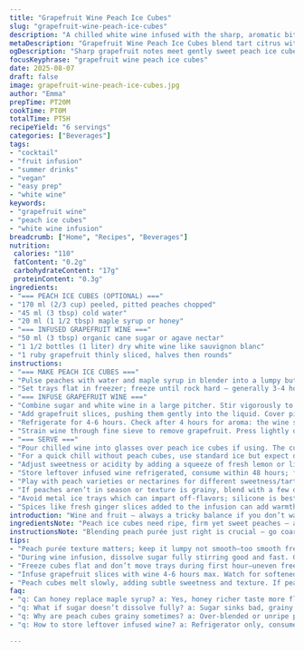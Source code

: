 ```yaml
---
title: "Grapefruit Wine Peach Ice Cubes"
slug: "grapefruit-wine-peach-ice-cubes"
description: "A chilled white wine infused with the sharp, aromatic bitterness of grapefruit slices, sweetened gently, paired with fruity peach ice cubes that cool and slowly release fresh peach flavor. Uses sauvignon blanc or chardonnay. Peach ice cubes made with a lightly sweetened peach purée freeze firm, add texture and subtle sweetness as they melt in the glass. The grapefruit infusion requires hours in the fridge, but signals like softened pulp and faintly pink-tinted wine show readiness. Ideal for afternoon sips, outdoors or casual gatherings. No creams, nuts, gluten, eggs, or dairy. Vegan friendly. Quick prep with long chill times for layering flavors."
metaDescription: "Grapefruit Wine Peach Ice Cubes blend tart citrus with subtly sweet peach purée frozen cubes. Chill long for fragrant, balanced white wine mix."
ogDescription: "Sharp grapefruit notes meet gently sweet peach ice cubes in chilled white wine. Fruity layers unfold slowly, refreshing with every sip outdoors or casual sessions."
focusKeyphrase: "grapefruit wine peach ice cubes"
date: 2025-08-07
draft: false
image: grapefruit-wine-peach-ice-cubes.jpg
author: "Emma"
prepTime: PT20M
cookTime: PT0M
totalTime: PT5H
recipeYield: "6 servings"
categories: ["Beverages"]
tags:
- "cocktail"
- "fruit infusion"
- "summer drinks"
- "vegan"
- "easy prep"
- "white wine"
keywords:
- "grapefruit wine"
- "peach ice cubes"
- "white wine infusion"
breadcrumb: ["Home", "Recipes", "Beverages"]
nutrition: 
 calories: "110"
 fatContent: "0.2g"
 carbohydrateContent: "17g"
 proteinContent: "0.3g"
ingredients:
- "=== PEACH ICE CUBES (OPTIONAL) ==="
- "170 ml (2/3 cup) peeled, pitted peaches chopped"
- "45 ml (3 tbsp) cold water"
- "20 ml (1 1/2 tbsp) maple syrup or honey"
- "=== INFUSED GRAPEFRUIT WINE ==="
- "50 ml (3 tbsp) organic cane sugar or agave nectar"
- "1 1/2 bottles (1 liter) dry white wine like sauvignon blanc"
- "1 ruby grapefruit thinly sliced, halves then rounds"
instructions:
- "=== MAKE PEACH ICE CUBES ==="
- "Pulse peaches with water and maple syrup in blender into a lumpy but mostly smooth purée; avoid over-blending to keep some texture. Taste for balance; adjust sweetness now before freezing. Strain through fine mesh strainer pressing gently to keep peach bits but remove fibrous chunks. Pour into ice cube trays but fill slightly below the rim to allow expansion."
- "Set trays flat in freezer; freeze until rock hard — generally 3-4 hours or overnight if convenient. Avoid moving trays during the first hour to prevent uneven freezing. The best ice cubes are solid but not opaque; translucency means air trapped, faster melting."
- "=== INFUSE GRAPEFRUIT WINE ==="
- "Combine sugar and white wine in a large pitcher. Stir vigorously to dissolve sugar completely—no grainy texture tolerated; sugar settles if ignored. If grainy, warm a splash of wine briefly on stove just until warm (not hot), stir sugar in, then add rest of cold wine to cool down quickly."
- "Add grapefruit slices, pushing them gently into the liquid. Cover pitcher tightly with plastic wrap or lid."
- "Refrigerate for 4-6 hours. Check after 4 hours for aroma: the wine should take on tart citrus notes, some color from the grapefruit rind; the slices will become paler and slightly soft. Resist steeping longer than 8 hours, or bitterness creeps in and dominate the flavor."
- "Strain wine through fine sieve to remove grapefruit. Press lightly on slices but avoid squeezing bitter rind oils into the wine."
- "=== SERVE ==="
- "Pour chilled wine into glasses over peach ice cubes if using. The cubes slowly melt, lending fresh peach flavor and mellowing cold sharp notes."
- "For a quick chill without peach cubes, use standard ice but expect dilution over time."
- "Adjust sweetness or acidity by adding a squeeze of fresh lemon or lime if grapefruit is overwhelming—personal preference rules here."
- "Store leftover infused wine refrigerated, consume within 48 hours; flavors fade quickly."
- "Play with peach varieties or nectarines for different sweetness/tartness balance. White peaches add delicate floral hints."
- "If peaches aren’t in season or texture is grainy, blend with a few drops of lemon juice to brighten flavors before freezing."
- "Avoid metal ice trays which can impart off-flavors; silicone is best for clean-tasting cubes."
- "Spices like fresh ginger slices added to the infusion can add warmth but use sparingly to prevent overpowering."
introduction: "Wine and fruit — always a tricky balance if you don’t want flat or bitter. I learned that grapefruit fights with wine if left too long, but just enough time, it blossoms into a vibrant sharpness that wakes the whole glass. I never trusted pure peach cubes melting too fast and watering down the drink. Now lightly sweetened with maple, slightly chunky so melting is gradual. Frozen fruit cubes are a kitchen win — slow release, cooling the wine but adding flavor instead of just chill. Forget plastic-y ice trays — silicone molds for the win. The visual of ruby slices drifting, cubes melting, wine blushing pink, it’s part of the appeal. Experiment with sugar type too—agave sometimes softens bite when maple’s too rustic. Timing’s everything; no staring at the clock — I watch texture and aroma. Peach satsuma or nectarines swap nicely in a pinch. A casual but thoughtful tipple for summer nights or brunches that hang around."
ingredientsNote: "Peach ice cubes need ripe, firm yet sweet peaches — avoid overripe or grainy fruit; it freezes into unpleasant slush. Maple syrup brings earthy sweetness; swap with honey for richness or agave nectar for something lighter. Use filtered water—chlorine messes with purity of flavor and can dull peach notes. On grapefruit, ruby variety adds color and more juice; white can be more bitter so pair with less infusion time or add a teaspoon of honey to balance. Sugar dissolves better in wine if warmed gently; skip cold mixing unless stirring briskly for at least 2 minutes. You can double the batch for parties but keep wine chilled otherwise aroma dulls quickly. Silicone trays free cubes cleanly and prevent freezer burn compared to plastic. Keep the trays flat and undisturbed first hour to avoid fractured cubes. Wines—stick to dry whites— reds overwhelm and heavy Chardonnay can mute grapefruit edges so Sauvignon Blanc is my go-to."
instructionsNote: "Blending peach purée just right is crucial — go coarse for texture, fine turns mushy when frozen. Straining removes bits that otherwise freeze hard and can chip teeth—trust me, learned the hard way. Freeze cubes on level shelves; uneven surface yields misshapen cubes that melt unevenly. When infusing wine, sugar must dissolve fully — any crystals left will sink and bitter. Slight warming before adding cold wine is an old trick for fast dissolving without cooking off alcohol. Infusing time matters; too short, wine tastes flat, too long and bitterness overwhelms from rind oils released. Check slices; if shriveled and pale, infusion is ready. Strain gently to keep the taste clean. Serve cold — room temperature wine tastes dull and warms cubes too quickly. Adjust sweetness after infusion if needed — a drop of lemon or lime juice perks aromas and balances bitterness. Leftover infused wine should be kept cold and drunk in two days to retain freshness. Avoid re-freezing peach cubes once thawed — texture suffers. Clean pitchers and utensils well; residual flavors can mute grapefruit’s aroma."
tips:
- "Peach purée texture matters; keep it lumpy not smooth—too smooth freezes into hard blocks with no bite. Strain only to remove fibrous chunks, don’t go crazy or lose flavor. Using filtered water avoids chlorine dulling peach’s delicate floral aroma. Maple syrup is key for earthy sweetness—sub honey if richer taste preferred, agave for lighter touch."
- "During wine infusion, dissolve sugar fully stirring good and fast. Grainy sugar sinks, bitterness lurks later. Warm a splash of wine gently if needed, but don’t heat, loses alcohol and sharp notes. Ruby grapefruit adds color; white grapefruit is more bitter, so infusion time less or a touch of honey balances sharp rind oils released when steeped."
- "Freeze cubes flat and don’t move trays during first hour—uneven freezing makes fractured ice, melts oddly. The ice should be translucent; trapped air means fast melt and dilution. Silicone trays free cubes better than plastic, less freezer burn too. Avoid metal trays, they impart off tastes. Freeze at least 3 hours, overnight better for full firmness."
- "Infuse grapefruit slices with wine 4-6 hours max. Watch for softened pulp and faint pink tinge in liquid, that’s readiness. Over 8 hours bitterness turns dominant from rind oils. Press slices gently when straining, avoid squeezing out bitter oils. Taste test after 4 hours to gauge balance—fragrant but not overpowering."
- "Peach cubes melt slowly, adding subtle sweetness and texture. If peaches not in season, blend with a few drops lemon juice to brighten and reduce graininess. Leftover infused wine best within 48 hours refrigerated, flavors dull fast. Avoid re-freezing thawed peach cubes, texture degrades to mush. Adjust sweetness after infusion with lemon or lime squeeze if too tart."
faq:
- "q: Can honey replace maple syrup? a: Yes, honey richer taste more floral, slower dissolve though. Adjust sweetness level cause honey stronger. Agave lighter, less earthy. Pick based on final flavor preference, affects texture a bit too."
- "q: What if sugar doesn’t dissolve fully? a: Sugar sinks bad, grainy texture bitter notes appear. Warm splash wine gently—off heat, just warm—stir then add cold wine. Stirring fast and long helps too. No shortcuts here or bitterness hurts overall."
- "q: Why are peach cubes grainy sometimes? a: Over-blended or unripe peaches cause slush freeze. Strain fibrous parts but don’t overdo or lose character. Adding lemon juice pre-freeze brightens, coats texture a bit to avoid icy chunks. Use ripe, firm peaches always."
- "q: How to store leftover infused wine? a: Refrigerator only, consume in 48 hours. Can pour into airtight bottle or glass jar—plastic dulls aroma quicker. Not recommended to freeze wine itself, affects flavor. Keep chilled, no light exposure, flavors degrade fast otherwise."

---
```

